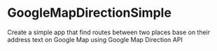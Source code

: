 # GoogleMapDirectionSimple
Create a simple app that find routes between two places base on their address text on Google Map using Google Map Direction API


